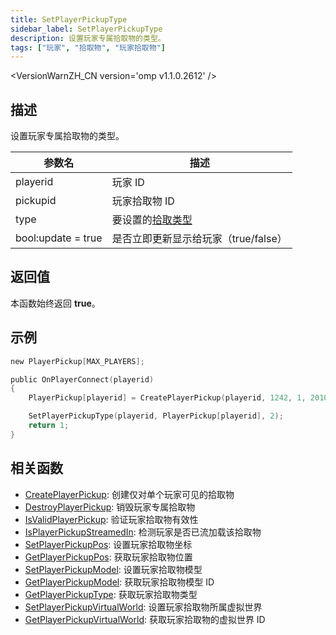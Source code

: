 ```yaml
---
title: SetPlayerPickupType
sidebar_label: SetPlayerPickupType
description: 设置玩家专属拾取物的类型。
tags: ["玩家", "拾取物", "玩家拾取物"]
---
```


<VersionWarnZH_CN version='omp v1.1.0.2612' />

## 描述

设置玩家专属拾取物的类型。

| 参数名             | 描述                                         |
| ------------------ | -------------------------------------------- |
| playerid           | 玩家 ID                                      |
| pickupid           | 玩家拾取物 ID                                |
| type               | 要设置的[拾取类型](../resources/pickuptypes) |
| bool:update = true | 是否立即更新显示给玩家（true/false）         |

## 返回值

本函数始终返回 **true**。

## 示例

```c
new PlayerPickup[MAX_PLAYERS];

public OnPlayerConnect(playerid)
{
    PlayerPickup[playerid] = CreatePlayerPickup(playerid, 1242, 1, 2010.0979, 1222.0642, 10.8206, -1);

    SetPlayerPickupType(playerid, PlayerPickup[playerid], 2);
    return 1;
}
```

## 相关函数

- [CreatePlayerPickup](CreatePlayerPickup): 创建仅对单个玩家可见的拾取物
- [DestroyPlayerPickup](DestroyPlayerPickup): 销毁玩家专属拾取物
- [IsValidPlayerPickup](IsValidPlayerPickup): 验证玩家拾取物有效性
- [IsPlayerPickupStreamedIn](IsPlayerPickupStreamedIn): 检测玩家是否已流加载该拾取物
- [SetPlayerPickupPos](SetPlayerPickupPos): 设置玩家拾取物坐标
- [GetPlayerPickupPos](GetPlayerPickupPos): 获取玩家拾取物位置
- [SetPlayerPickupModel](SetPlayerPickupModel): 设置玩家拾取物模型
- [GetPlayerPickupModel](GetPlayerPickupModel): 获取玩家拾取物模型 ID
- [GetPlayerPickupType](GetPlayerPickupType): 获取玩家拾取物类型
- [SetPlayerPickupVirtualWorld](SetPlayerPickupVirtualWorld): 设置玩家拾取物所属虚拟世界
- [GetPlayerPickupVirtualWorld](GetPlayerPickupVirtualWorld): 获取玩家拾取物的虚拟世界 ID
